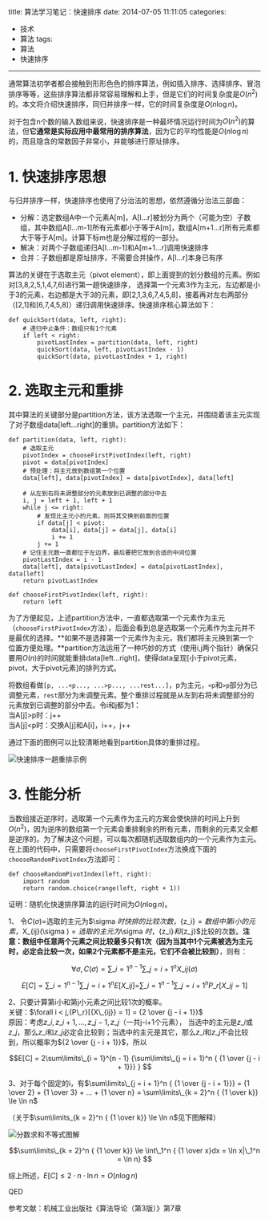 title: 算法学习笔记：快速排序
date: 2014-07-05 11:11:05
categories:
- 技术
- 算法
tags:
- 算法
- 快速排序
---
通常算法初学者都会接触到形形色色的排序算法，例如插入排序、选择排序、冒泡排序等等，这些排序算法都非常容易理解和上手，但是它们的时间复杂度是$O(n^2)$的。本文将介绍快速排序，同归并排序一样，它的时间复杂度是$O(n \log n)$。

对于包含n个数的输入数组来说，快速排序是一种最坏情况运行时间为$O(n^2)$的算法，但**它通常是实际应用中最常用的排序算法**，因为它的平均性能是$O(n \log n)$的，而且隐含的常数因子非常小，并能够进行原址排序。

<!-- more -->

# 1. 快速排序思想

与归并排序一样，快速排序也使用了分治法的思想，依然遵循分治法三部曲：

* 分解：选定数组A中一个元素A[m]，A[l...r]被划分为两个（可能为空）子数组，其中数组A[l...m-1]所有元素都小于等于A[m]，数组A[m+1...r]所有元素都大于等于A[m]。计算下标m也是分解过程的一部分。
* 解决：对两个子数组递归A[l...m-1]和A[m+1...r]调用快速排序
* 合并：子数组都是原址排序，不需要合并操作，A[l...r]本身已有序

算法的关键在于选取主元（pivot element），即上面提到的划分数组的元素。例如对[3,8,2,5,1,4,7,6]进行第一趟快速排序，
选择第一个元素3作为主元，左边都是小于3的元素，右边都是大于3的元素，即[2,1,3,6,7,4,5,8]，接着再对左右两部分（[2,1]和[6,7,4,5,8]）递归调用快速排序。快速排序核心算法如下：

    def quickSort(data, left, right):
        # 递归中止条件：数组只有1个元素
        if left < right:
            pivotLastIndex = partition(data, left, right)
            quickSort(data, left, pivotLastIndex - 1)
            quickSort(data, pivotLastIndex + 1, right)

# 2. 选取主元和重排

其中算法的关键部分是partition方法，该方法选取一个主元，并围绕着该主元实现了对子数组data[left...right]的重排。partition方法如下：

    def partition(data, left, right):
        # 选取主元
        pivotIndex = chooseFirstPivotIndex(left, right)
        pivot = data[pivotIndex]
        # 预处理：将主元放到数组第一个位置
        data[left], data[pivotIndex] = data[pivotIndex], data[left]

        # 从左到右将未调整部分的元素放到已调整的部分中去
        i, j = left + 1, left + 1
        while j <= right:
            # 发现比主元小的元素，则将其交换到前面的位置
            if data[j] < pivot:
                data[i], data[j] = data[j], data[i]
                i += 1
            j += 1
        # 记住主元数一直都位于左边界，最后要把它放到合适的中间位置
        pivotLastIndex = i - 1
        data[left], data[pivotLastIndex] = data[pivotLastIndex], data[left]
        return pivotLastIndex

    def chooseFirstPivotIndex(left, right):
        return left

为了方便起见，上述partition方法中，一直都选取第一个元素作为主元（`chooseFirstPivotIndex`方法），后面会看到总是选取第一个元素作为主元并不是最优的选择。**如果不是选择第一个元素作为主元，我们都将主元换到第一个位置方便处理。**partition方法运用了一种巧妙的方式（使用i,j两个指针）确保只要用$O(n)$的时间就能重排data[left...right]，使得data呈现[小于pivot元素，pivot，大于pivot元素]的排列方式。

将数组看做`[p, ...<p..., ...>p..., ...rest...]`，p为主元，`<p`和`>p`部分为已调整元素，`rest`部分为未调整元素。整个重排过程就是从左到右将未调整部分的元素放到已调整的部分中去。令i和j都为1：  
当A[j]>p时：j++  
当A[j]&lt;p时：交换A[j]和A[i]，i++，j++  

通过下面的图例可以比较清晰地看到partition具体的重排过程。

![快速排序一趟重排示例](https://raytaylorlin-blog.oss-cn-shenzhen.aliyuncs.com/image/algorithm/%E5%BF%AB%E9%80%9F%E6%8E%92%E5%BA%8F%E4%B8%80%E8%B6%9F%E9%87%8D%E6%8E%92%E7%A4%BA%E4%BE%8B.jpg)

# 3. 性能分析

当数组接近逆序时，选取第一个元素作为主元的方案会使快排的时间上升到$O(n^2)$，因为逆序的数组第一个元素会重排剩余的所有元素，而剩余的元素又全都是逆序的。为了解决这个问题，可以每次都随机选取数组内的一个元素作为主元。在上面的代码中，只需要将`chooseFirstPivotIndex`方法换成下面的`chooseRandomPivotIndex`方法即可：

    def chooseRandomPivotIndex(left, right):
        import random
        return random.choice(range(left, right + 1))

证明：随机化快速排序算法的运行时间为$O(n \log n)$。

1、 令$C(\sigma )$=选取的主元为$\sigma $时快排的比较次数，${z\_i}$=数组中第i小的元素，$X_{ij}(\sigma )$=选取的主元为$\sigma $时，${z_i}$和${z_j}$比较的次数。**注意：数组中任意两个元素之间比较最多只有1次（因为当其中1个元素被选为主元时，必定会比较一次，如果2个元素都不是主元，它们不会被比较到）**，则有：

$$\forall \sigma ,C(\sigma ) = \sum\limits\_{i = 1}^{n - 1} {\sum\limits\_{j = i + 1}^n { {X\_{ij}}(\sigma )} } $$

$$E[C] = \sum\limits\_{i = 1}^{n - 1} {\sum\limits\_{j = i + 1}^n {E[{X\_{ij}}] = } } \sum\limits\_{i = 1}^{n - 1} {\sum\limits\_{j = i + 1}^n { {P\_r}[{X\_{ij}} = 1]} } $$

2、只要计算第i小和第j小元素之间比较1次的概率。  
关键：$\forall i < j,{P\_r}[{X\_{ij}} = 1] = {2 \over {j - i + 1}}$  
原因：考虑${z\_i},{z\_{i + 1}},...,{z\_{j - 1}},{z\_j}$（一共j-i+1个元素），
当选中的主元是${z\_i}$或${z\_j}$，那么${z\_i}$和${z\_j}$必定会比较到；当选中的主元是其它，那么${z\_i}$和${z\_j}$不会比较到，所以概率为${2 \over {j - i + 1}}$，所以

$$E[C] = 2\sum\limits\_{i = 1}^{n - 1} {\sum\limits\_{j = i + 1}^n { {1 \over {j - i + 1}}} } $$

3、对于每个固定的i，有$\sum\limits\_{j = i + 1}^n { {1 \over {j - i + 1}}}  = {1 \over 2} + {1 \over 3} + ... + {1 \over n} = \sum\limits\_{k = 2}^n { {1 \over k}}  \le \ln n$

（关于$\sum\limits_{k = 2}^n { {1 \over k}}  \le \ln n$见下图解释）

![分数求和不等式图解](https://raytaylorlin-blog.oss-cn-shenzhen.aliyuncs.com/image/algorithm/%E5%88%86%E6%95%B0%E6%B1%82%E5%92%8C%E4%B8%8D%E7%AD%89%E5%BC%8F%E5%9B%BE%E8%A7%A3.jpg)

$$\sum\limits\_{k = 2}^n { {1 \over k}}  \le \int\_1^n { {1 \over x}dx = \ln x|\_1^n = \ln n} $$

综上所述，$E[C] \le 2 \cdot n \cdot \ln n = O(n\log n)$

QED


参考文献：机械工业出版社《算法导论（第3版）》第7章

